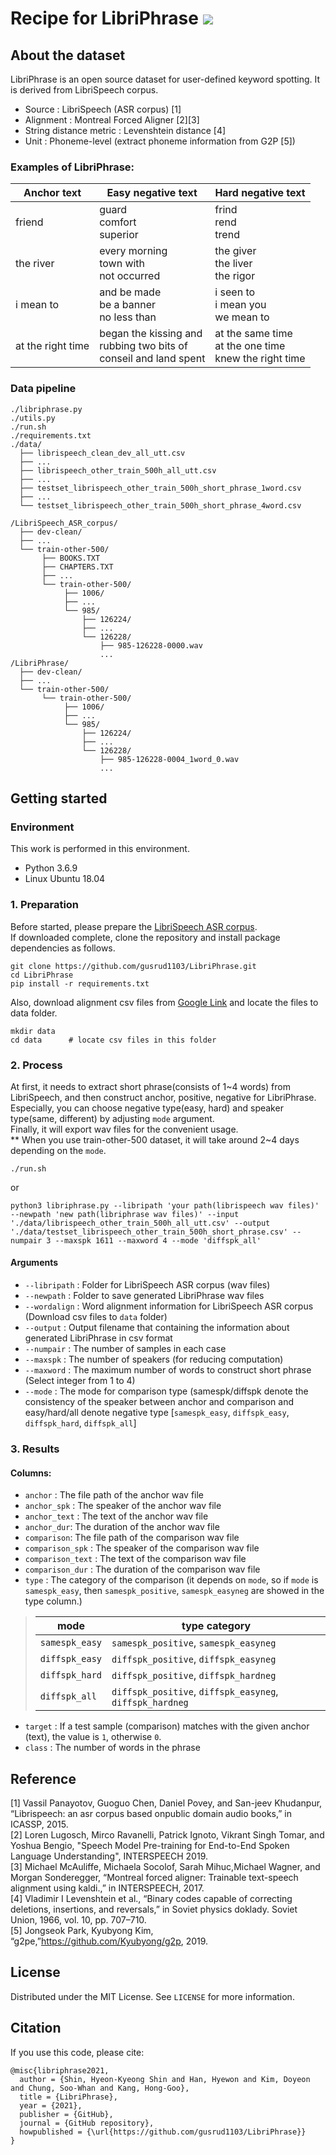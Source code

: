 # Recipe for LibriPhrase <img src="https://img.shields.io/github/license/gusrud1103/LibriPhrase"/></a>
## About the dataset
LibriPhrase is an open source dataset for user-defined keyword spotting.
It is derived from LibriSpeech corpus.
* Source : LibriSpeech (ASR corpus) [1]
* Alignment : Montreal Forced Aligner [2][3]
* String distance metric : Levenshtein distance [4]
* Unit : Phoneme-level (extract phoneme information from G2P [5])

### Examples of LibriPhrase:
|Anchor text|Easy negative text|Hard negative text|
|----|----|----|
|friend|guard<br/>comfort<br/>superior|frind<br/>rend<br/>trend|
|the river|every morning<br/>town with<br/>not occurred|the giver<br/>the liver<br/>the rigor|
|i mean to|and be made<br/>be a banner<br/>no less than|i seen to<br/>i mean you<br/>we mean to|
|at the right time|began the kissing and<br/>rubbing two bits of<br/>conseil and land spent|at the same time<br/>at the one time<br/>knew the right time|

### Data pipeline
```
./libriphrase.py
./utils.py
./run.sh
./requirements.txt
./data/
  ├── librispeech_clean_dev_all_utt.csv
  ├── ...
  ├── librispeech_other_train_500h_all_utt.csv
  ├── ...
  ├── testset_librispeech_other_train_500h_short_phrase_1word.csv
  ├── ...
  └── testset_librispeech_other_train_500h_short_phrase_4word.csv
  
/LibriSpeech_ASR_corpus/
  ├── dev-clean/
  ├── ...
  └── train-other-500/
       ├── BOOKS.TXT
       ├── CHAPTERS.TXT
       ├── ...
       └── train-other-500/
            ├── 1006/
            ├── ...
            └── 985/
                ├── 126224/       
                ├── ...
                └── 126228/
                    ├── 985-126228-0000.wav
                    ...
/LibriPhrase/
  ├── dev-clean/
  ├── ...
  └── train-other-500/
       └── train-other-500/
            ├── 1006/
            ├── ...
            └── 985/
                ├── 126224/       
                ├── ...
                └── 126228/
                    ├── 985-126228-0004_1word_0.wav
                    ...

```

## Getting started
### Environment
This work is performed in this environment. 
* Python 3.6.9
* Linux Ubuntu 18.04

### 1. Preparation
Before started, please prepare the [LibriSpeech ASR corpus](https://www.openslr.org/12). <br/>
If downloaded complete, clone the repository and install package dependencies as follows.
```
git clone https://github.com/gusrud1103/LibriPhrase.git
cd LibriPhrase
pip install -r requirements.txt
```
Also, download alignment csv files from [Google Link](https://drive.google.com/drive/folders/1oUEOmINlwHVrT32b4XxQB3OkyEiL3buh?usp=sharing) and locate the files to data folder.
```
mkdir data
cd data      # locate csv files in this folder
```

### 2. Process
At first, it needs to extract short phrase(consists of 1\~4 words) from LibriSpeech, and then construct anchor, positive, negative for LibriPhrase. <br/>
Especially, you can choose negative type(easy, hard) and speaker type(same, different) by adjusting ```mode``` argument. <br/>
Finally, it will export wav files for the convenient usage. <br/>
** When you use train-other-500 dataset, it will take around 2\~4 days depending on the ```mode```.
```
./run.sh
```
or
```
python3 libriphrase.py --libripath 'your path(librispeech wav files)' --newpath 'new path(libriphrase wav files)' --input './data/librispeech_other_train_500h_all_utt.csv' --output './data/testset_librispeech_other_train_500h_short_phrase.csv' --numpair 3 --maxspk 1611 --maxword 4 --mode 'diffspk_all'
```
#### Arguments
* ```--libripath``` : Folder for LibriSpeech ASR corpus (wav files)
* ```--newpath``` : Folder to save generated LibriPhrase wav files
* ```--wordalign``` : Word alignment information for LibriSpeech ASR corpus (Download csv files to ```data``` folder)
* ```--output``` : Output filename that containing the information about generated LibriPhrase in csv format
* ```--numpair``` : The number of samples in each case 
* ```--maxspk``` : The number of speakers (for reducing computation)
* ```--maxword``` : The maximum number of words to construct short phrase (Select integer from 1 to 4) <br/>
* ```--mode``` : The mode for comparison type (samespk/diffspk denote the consistency of the speaker between anchor and comparison and easy/hard/all denote negative type [```samespk_easy```, ```diffspk_easy```, ```diffspk_hard```, ```diffspk_all```]

### 3. Results
#### Columns:
* ```anchor``` : The file path of the anchor wav file
* ```anchor_spk``` : The speaker of the anchor wav file
* ```anchor_text``` : The text of the anchor wav file
* ```anchor_dur```: The duration of the anchor wav file
* ```comparison```: The file path of the comparison wav file
* ```comparison_spk``` : The speaker of the comparison wav file
* ```comparison_text``` : The text of the comparison wav file
* ```comparison_dur``` : The duration of the comparison wav file
* ```type``` : The category of the comparison (it depends on ```mode```, so if ```mode``` is ```samespk_easy```, then ```samespk_positive```, ```samespk_easyneg``` are showed in the type column.)
>|mode|type category|
>|----|--------|
>|```samespk_easy```|```samespk_positive```, ```samespk_easyneg```|
>|```diffspk_easy```|```diffspk_positive```, ```diffspk_easyneg```|
>|```diffspk_hard```|```diffspk_positive```, ```diffspk_hardneg```|
>|```diffspk_all```|```diffspk_positive```, ```diffspk_easyneg```, ```diffspk_hardneg```|
* ```target``` : If a test sample (comparison) matches with the given anchor (text), the value is ```1```, otherwise ```0```. 
* ```class``` : The number of words in the phrase

## Reference
[1] Vassil Panayotov, Guoguo Chen, Daniel Povey, and San-jeev Khudanpur, “Librispeech:  an asr corpus based onpublic domain audio books,” in ICASSP, 2015.<br/>
[2] Loren Lugosch, Mirco Ravanelli, Patrick Ignoto, Vikrant Singh Tomar, and Yoshua Bengio, "Speech Model Pre-training for End-to-End Spoken Language Understanding", INTERSPEECH 2019. <br/>
[3] Michael McAuliffe, Michaela Socolof,  Sarah  Mihuc,Michael Wagner, and Morgan Sonderegger, “Montreal forced  aligner: Trainable text-speech alignment using kaldi.,” in INTERSPEECH, 2017.<br/>
[4] Vladimir I Levenshtein et al., “Binary codes capable of correcting deletions, insertions, and reversals,” in Soviet physics doklady. Soviet Union, 1966, vol. 10, pp. 707–710.<br/>
[5] Jongseok Park, Kyubyong Kim, “g2pe,”https://github.com/Kyubyong/g2p, 2019.<br/>
## License
Distributed under the MIT License. See ```LICENSE``` for more information.

## Citation
If you use this code, please cite:
```
@misc{libriphrase2021,
  author = {Shin, Hyeon-Kyeong Shin and Han, Hyewon and Kim, Doyeon and Chung, Soo-Whan and Kang, Hong-Goo},
  title = {LibriPhrase},
  year = {2021},
  publisher = {GitHub},
  journal = {GitHub repository},
  howpublished = {\url{https://github.com/gusrud1103/LibriPhrase}}
}
```
